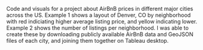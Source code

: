 Code and visuals for a project about AirBnB prices in different major cities across the US. Example 1 shows a layout of Denver, CO by neighborhood with red indiciating higher average listing price, and yellow indicating lower. Example 2 shows the number of listings per neighborhood. I was able to create these by downloading publicly available AirBnB data and GeoJSON files of each city, and joining them together on Tableau desktop.
